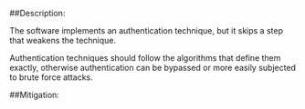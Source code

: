 ##Description:

The software implements an authentication technique, but it skips a step that weakens the technique.

Authentication techniques should follow the algorithms that define them exactly, otherwise authentication can be bypassed or more easily subjected to brute force attacks.

##Mitigation:
